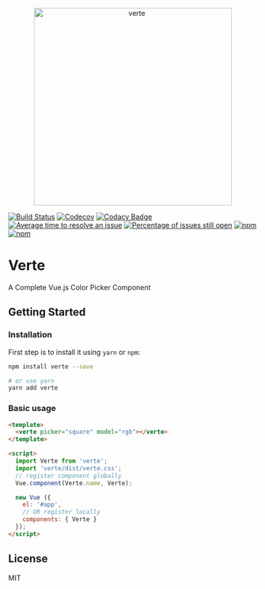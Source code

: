 <p align="center">
  <a href="https://baianat.github.io/verte/" target="_blank">
    <img width="400" alt="verte" src="https://baianat.github.io/verte/verte.png">
  </a>
</p>

[![Build Status](https://img.shields.io/travis/baianat/verte.svg?style=flat-square)](https://travis-ci.org/baianat/verte)
[![Codecov](https://img.shields.io/codecov/c/github/baianat/verte.svg?style=flat-square)](https://codecov.io/github/baianat/verte)
[![Codacy Badge](https://api.codacy.com/project/badge/Grade/32d598bdf1094532baf51ac7d89aebfd)](https://www.codacy.com/app/logaretm/verte?utm_source=github.com&amp;utm_medium=referral&amp;utm_content=baianat/verte&amp;utm_campaign=Badge_Grade)
[![Average time to resolve an issue](http://isitmaintained.com/badge/resolution/baianat/verte.svg)](http://isitmaintained.com/project/baianat/verte "Average time to resolve an issue")
[![Percentage of issues still open](http://isitmaintained.com/badge/open/baianat/verte.svg)](http://isitmaintained.com/project/baianat/verte "Percentage of issues still open")
[![npm](https://img.shields.io/npm/dm/verte.svg)](https://npm-stat.com/charts.html?package=verte)
[![npm](https://img.shields.io/npm/v/verte.svg)](https://www.npmjs.com/package/verte)

# Verte

A Complete Vue.js Color Picker Component

## Getting Started

### Installation

First step is to install it using `yarn` or `npm`:

```bash
npm install verte --save

# or use yarn
yarn add verte
```

### Basic usage

```html {2,8,13}
<template>
  <verte picker="square" model="rgb"></verte>
</template>

<script>
  import Verte from 'verte';
  import 'verte/dist/verte.css';
  // register component globally
  Vue.component(Verte.name, Verte);

  new Vue ({
    el: '#app',
    // OR register locally
    components: { Verte }
  });
</script>

```

## License

MIT